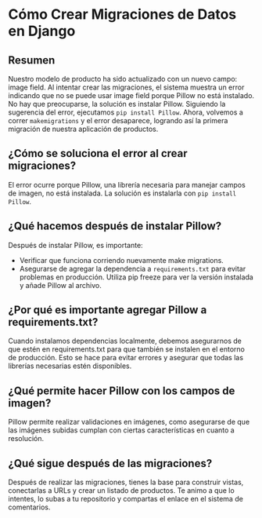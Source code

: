 # Cómo Crear Migraciones de Datos en Django

## Resumen

Nuestro modelo de producto ha sido actualizado con un nuevo campo: image field. Al intentar crear las migraciones, el sistema muestra un error indicando que no se puede usar image field porque Pillow no está instalado. No hay que preocuparse, la solución es instalar Pillow. Siguiendo la sugerencia del error, ejecutamos `pip install Pillow`. Ahora, volvemos a correr `makemigrations` y el error desaparece, logrando así la primera migración de nuestra aplicación de productos.

## ¿Cómo se soluciona el error al crear migraciones?

El error ocurre porque Pillow, una librería necesaria para manejar campos de imagen, no está instalada. La solución es instalarla con `pip install Pillow`.

## ¿Qué hacemos después de instalar Pillow?

Después de instalar Pillow, es importante:

* Verificar que funciona corriendo nuevamente make migrations.
* Asegurarse de agregar la dependencia a `requirements.txt` para evitar problemas en producción. Utiliza pip freeze para ver la versión instalada y añade Pillow al archivo.

## ¿Por qué es importante agregar Pillow a requirements.txt?

Cuando instalamos dependencias localmente, debemos asegurarnos de que estén en requirements.txt para que también se instalen en el entorno de producción. Esto se hace para evitar errores y asegurar que todas las librerías necesarias estén disponibles.

## ¿Qué permite hacer Pillow con los campos de imagen?

Pillow permite realizar validaciones en imágenes, como asegurarse de que las imágenes subidas cumplan con ciertas características en cuanto a resolución.

## ¿Qué sigue después de las migraciones?

Después de realizar las migraciones, tienes la base para construir vistas, conectarlas a URLs y crear un listado de productos. Te animo a que lo intentes, lo subas a tu repositorio y compartas el enlace en el sistema de comentarios.
